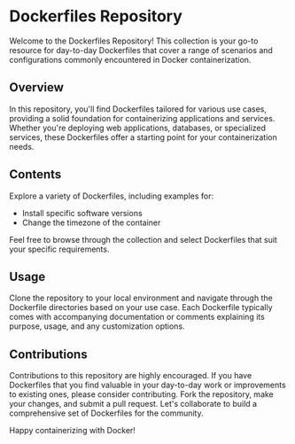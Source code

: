# Dockerfiles Repository

Welcome to the Dockerfiles Repository! This collection is your go-to resource for day-to-day Dockerfiles that cover a range of scenarios and configurations commonly encountered in Docker containerization.

## Overview

In this repository, you'll find Dockerfiles tailored for various use cases, providing a solid foundation for containerizing applications and services. Whether you're deploying web applications, databases, or specialized services, these Dockerfiles offer a starting point for your containerization needs.

## Contents

Explore a variety of Dockerfiles, including examples for:

- Install specific software versions
- Change the timezone of the container

Feel free to browse through the collection and select Dockerfiles that suit your specific requirements.

## Usage

Clone the repository to your local environment and navigate through the Dockerfile directories based on your use case. Each Dockerfile typically comes with accompanying documentation or comments explaining its purpose, usage, and any customization options.

## Contributions

Contributions to this repository are highly encouraged. If you have Dockerfiles that you find valuable in your day-to-day work or improvements to existing ones, please consider contributing. Fork the repository, make your changes, and submit a pull request. Let's collaborate to build a comprehensive set of Dockerfiles for the community.

Happy containerizing with Docker!
